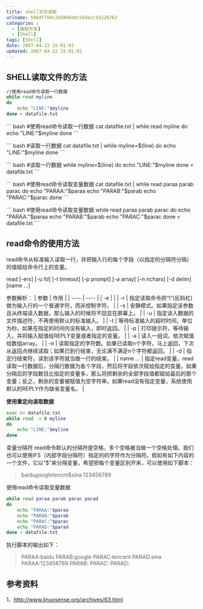 ```yaml
---
title: shell文件读取
urlname: 5884f704c266996e0c594a2c54226762
categories : 
  - [编程开发]
  - [Shell]
tags: [Shell]
date: 2007-04-22 15:01:01
updated: 2007-04-22 15:01:01
---
```

## SHELL读取文件的方法
``` bash
//使用read命令读取一行数据
while read myline
do
	echo "LINE:"$myline
done < datafile.txt
```
<p>
``` bash
#使用read命令读取一行数据
cat datafile.txt | while read myline
do 
	echo "LINE:"$myline
done
```
<p>
``` bash
#读取一行数据
cat datafile.txt | while myline=$(line)
do 
	echo "LINE:"$myline
done
```
<p>
``` bash
#读取一行数据
while myline=$(line)
do 
	echo "LINE:"$myline
done < datafile.txt
```
<p>
``` bash
#使用read命令读取变量数据
cat datafile.txt | while read paraa parab parac
do
	echo "PARAA:"$paraa
	echo "PARAB:"$parab
	echo "PARAC:"$parac
done
```
<p>
``` bash
#使用read命令读取变量数据
while read paraa parab parac
do
	echo "PARAA:"$paraa
	echo "PARAB:"$parab
	echo "PARAC:"$parac
done < datafile.txt
```

<!--more-->

## read命令的使用方法
read命令从标准输入读取一行，并把输入行的每个字段（以指定的分隔符分隔）的值赋给命令行上的变量。

read [-ers] [-u fd] [-t timeout] [-p prompt] [-a array] [-n nchars] [-d delim] [name ...] 

参数解析：
| 参数 | 作用 |
| ---- | ---- |
| -e |  |
| -r	| 指定读取命令把“\”(反斜杠)做为输入行的一个普通字符，而非控制字符。 |
| -s	| 安静模式。如果指定该参数且从终端读入数据，那么输入的时候将不回显在屏幕上。 |
| -u <fd>|	指定读入数据的文件描述符，不再使用默认的标准输入。 |
| -t <timeout>	| 等待标准输入的超时时间，单位为秒。如果在指定的时间内没有输入，即时返回。 |
| -p <prompt>	| 打印提示符，等待输入，并将输入赋值给REPLY变量或者指定的变量。 |
| -a <array>	| 读入一组词，依次赋值给数组array。 |
| -n <nchars>	| 读取指定的字符数。如果已读取n个字符，马上返回，下次从返回点继续读取；如果已到行结束，无论满不满足n个字符都返回。 |
| -d <delim>	| 指定行结束符，读到该字符就当做一行的结束。 |
| name ... | 	指定read变量。read读取一行数据后，分隔行数据为各个字段，然后将字段依次赋给指定的变量。如果分隔后的字段数目比指定的变量多，那么将把剩余的全部字段值都赋给最后的那个变量；反之，剩余的变量被赋值为空字符串。如果read没有指定变量，系统使用默认的REPLY作为缺省变量名。 |

<strong>使用重定向读取数据</strong>
``` bash
exec 6< datafile.txt
while read -u 6 myline
do
	echo "LINE:"$myline
done
```

变量分隔符
read命令默认的分隔符是空格，多个空格被当做一个空格处理。我们也可以使用IFS（内部字段分隔符）指定的的字符作为分隔符。假如有如下内容的一个文件，它以“$”来分隔变量，希望把每个变量区别开来，可以使用如下脚本：

> baidu$google$tencnt$sina
> 123456789

使用read命令读取变量数据
``` bash
while read paraa parab parac parad
do
	echo "PARAA:"$paraa
	echo "PARAB:"$parab
	echo "PARAC:"$parac
	echo "PARAD:"$parad
done < datafile.txt
```

执行脚本的输出如下：
> PARAA:baidu
> PARAB:google
> PARAC:tencent
> PARAD:sina
> PARAA:123456789
> PARAB:
> PARAC:
> PARAD:


## 参考资料
1、http://www.linuxsense.org/archives/63.html
